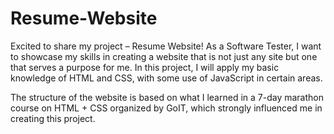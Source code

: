 # Resume-Website
Excited to share my project – Resume Website! As a Software Tester, I want to showcase my skills in creating a website that is not just any site but one that serves a purpose for me. In this project, I will apply my basic knowledge of HTML and CSS, with some use of JavaScript in certain areas.

The structure of the website is based on what I learned in a 7-day marathon course on HTML + CSS organized by GoIT, which strongly influenced me in creating this project.
